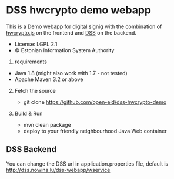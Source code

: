 # DSS hwcrypto demo webapp

This is a Demo webapp for digital signig with the combination of [hwcrypto.js](https://github.com/open-eid/hwcrypto.js/wiki) on the frontend and [DSS](https://github.com/esig/dss) on the backend.

 * License: LGPL 2.1
 * &copy; Estonian Information System Authority

1. requirements

  * Java 1.8 (might also work with 1.7 - not tested)
  * Apache Maven 3.2 or above 

2. Fetch the source

   * git clone https://github.com/open-eid/dss-hwcrypto-demo

3. Build & Run

   * mvn clean package
   * deploy to your friendly neighbourhood Java Web container 

## DSS Backend

You can change the DSS url in application.properties file, default is http://dss.nowina.lu/dss-webapp/wservice
